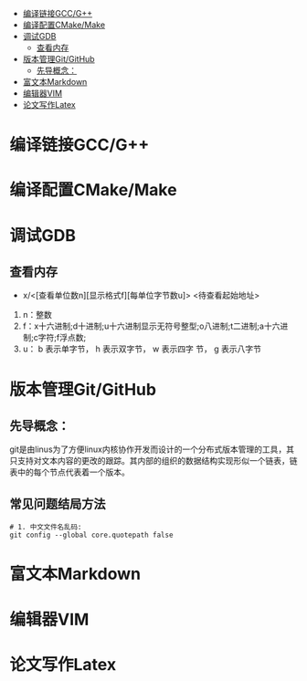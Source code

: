 
<!-- vim-markdown-toc GFM -->

+ [编译链接GCC/G++](#编译链接gccg)
+ [编译配置CMake/Make](#编译配置cmakemake)
+ [调试GDB](#调试gdb)
    * [查看内存](#查看内存)
+ [版本管理Git/GitHub](#版本管理gitgithub)
    * [先导概念：](#先导概念)
+ [富文本Markdown](#富文本markdown)
+ [编辑器VIM](#编辑器vim)
+ [论文写作Latex](#论文写作latex)

<!-- vim-markdown-toc -->
# 编译链接GCC/G++
# 编译配置CMake/Make
# 调试GDB

## 查看内存

+ x/<\[查看单位数n\]\[显示格式f\]\[每单位字节数u\]> <待查看起始地址>

1. n：整数
2. f：x十六进制;d十进制;u十六进制显示无符号整型;o八进制;t二进制;a十六进制;c字符;f浮点数;
3. u： b 表示单字节， h 表示双字节， w 表示四字 节， g 表示八字节

# 版本管理Git/GitHub
## 先导概念：
git是由linus为了方便linux内核协作开发而设计的一个分布式版本管理的工具，其只支持对文本内容的更改的跟踪。其内部的组织的数据结构实现形似一个链表，链表中的每个节点代表着一个版本。

## 常见问题结局方法
```shell
# 1. 中文文件名乱码:
git config --global core.quotepath false
```
# 富文本Markdown
# 编辑器VIM
# 论文写作Latex
